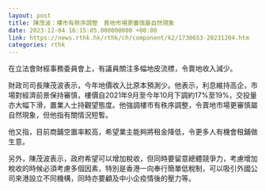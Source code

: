 ```yaml
---
layout: post
title: 陳茂波：樓市有秩序調整　賣地市場更審慎屬自然現象
date: 2023-12-04 16:15:05.000000000 +08:00
link: https://news.rthk.hk/rthk/ch/component/k2/1730653-20231204.htm
categories: rthk
---
```


在立法會財經事務委員會上，有議員關注多幅地皮流標，令賣地收入減少。

財政司司長陳茂波表示，今年地價收入比原本預測少。他表示，利息維持高企，市場對經濟前景保持審慎，樓價自2021年9月至今年10月下調約17%至19%，交投量亦大幅下滑，置業人士持觀望態度。他強調樓市有秩序調整，令賣地市場更審慎屬自然現象，但他指有關情況短暫。

他又指，目前商鋪空置率較高，希望業主能夠將租金降低，令更多人有機會租鋪做生意。

另外，陳茂波表示，政府希望可以增加稅收，但同時要留意總體競爭力，考慮增加稅收的時候必須考慮多個因素，特別是香港一向奉行簡單低稅制，可以吸引外國公司來港設立不同機構，同時亦要顧及中小企疫情後的壓力等。

